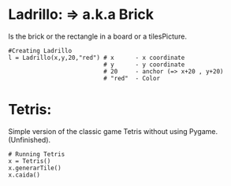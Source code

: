 Ladrillo: => a.k.a Brick
========

Is the brick or the rectangle in a board or a tilesPicture.
    
    #Creating Ladrillo
    l = Ladrillo(x,y,20,"red") # x      - x coordinate
                               # y      - y coordinate
                               # 20     - anchor (=> x+20 , y+20)
                               # "red"  - Color
Tetris:
========

Simple version of the classic game Tetris without using Pygame. (Unfinished). 

    # Running Tetris
    x = Tetris()
    x.generarTile()
    x.caida()
